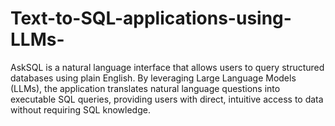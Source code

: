 # Text-to-SQL-applications-using-LLMs-
AskSQL is a natural language interface that allows users to query structured databases using plain English. By leveraging Large Language Models (LLMs), the application translates natural language questions into executable SQL queries, providing users with direct, intuitive access to data without requiring SQL knowledge.
